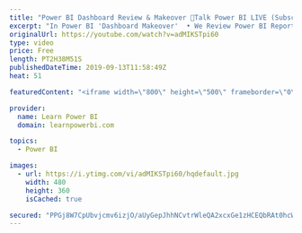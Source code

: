 ```yaml
---
title: "Power BI Dashboard Review & Makeover 🔴Talk Power BI LIVE (Subscribe & Join)"
excerpt: "In Power BI 'Dashboard Makeover'  • We Review Power BI Reports/Dashboards sent in by users  • Provide expert feedback and ideas on how to improve  • Submit Your Screenshots or PBIX file here 👉 https://www.learnpowerbi.com/makeover  ⚠️NOTE⚠️ :  • Do NOT send any sensitive data in your screenshots  •"
originalUrl: https://youtube.com/watch?v=adMIKSTpi60
type: video
price: Free
length: PT2H38M51S
publishedDateTime: 2019-09-13T11:58:49Z
heat: 51

featuredContent: "<iframe width=\"800\" height=\"500\" frameborder=\"0\" src=\"https://www.youtube.com/embed/adMIKSTpi60\" allow=\"accelerometer; autoplay; encrypted-media; gyroscope; picture-in-picture\" allowfullscreen></iframe>"

provider:
  name: Learn Power BI
  domain: learnpowerbi.com

topics:
  - Power BI

images:
  - url: https://i.ytimg.com/vi/adMIKSTpi60/hqdefault.jpg
    width: 480
    height: 360
    isCached: true

secured: "PPGj8W7CpUbvjcmv6izjO/aUyGepJhhNCvtrWleQA2xcxGe1zHCEQbRAt0hcW/Am9iqER6uDXEWipmenG7c5Jv2SeNJ49rURQwFU0jC0+FB/kuwTSL3gp9Gux4PZABy0cLPj0d8Fyr3kkGuM+HnLPeHzt6iP5kA8/ANy2QhuzGuHWQI/JcZjtVnmVlEjm5EbSfh4DICXgRRfmGzi2uXuvZHQAXnSjoqE1tJ844+XnumCnQFR3/Aq6ECElnvAS73fI2A9mOPIw5gUV0O28OelaLmSl4uC+AMhoKBok0rq9gDmZ3exiwN2ykQtzGCqLY7Qzbx9sngkB42S+WSzR1CTdBLWshrfhAsq0gw6GP8h0mWVsmvB5coUU96EV0hlp0CyvXw7VADXzOaQNRBq7tCK6g==;AxTKEwQNGyEzdlco6jqaFg=="
---
```


